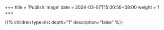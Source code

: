 +++
title = 'Publish Image'
date = 2024-03-07T15:00:59+08:00
weight = 1
+++

{{% children type=list  depth="1" description="false" %}}